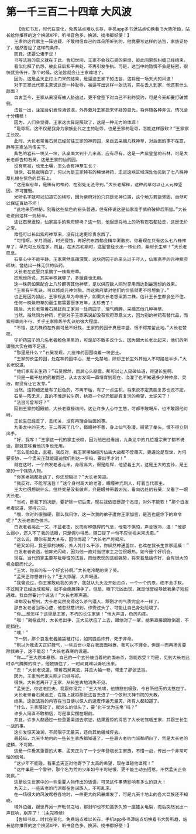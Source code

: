 # 第一千三百二十四章 大风波
        【告知书友，时代在变化，免费站点难以长存，手机app多书源站点切换看书大势所趋，站长给你推荐的这个换源APP，听书音色多、换源、找书都好使！】
       王家的这代家主一阵迟疑，不敢相信自己的耳朵所听到的，他竟要写这样的法旨，家族妥协了，居然答应了这样的条件。
       而且，还要公诸于世！
       书写法旨的意义就在于此，告知世间，王家不会找石昊的麻烦，彼此间恩怨纠缠已经结束。
       看似化解了仇怨，彼此日后和平共处，不再引发争执。可是，这当中的隐情不会是秘密，很快就会传开，那个时候，这法旨就会让王家难堪了。
       因为，这是孟天正打上门来的结果，是逼迫王家下的法旨，这将是一场天大的风波！
       对于王家此代家主来说这是一种耻辱，被逼写出这样一张法旨，实在丢人到家，他还有什么颜面？
       自古至今，王家从来没有被人胁迫过，更不曾签下对自己不利的契约，可是今天却要打破惯例。
       法旨一出，注定会引发惊涛骇浪，外界要对王家投来怀疑的目光，将伴随各种非议，情况会十分糟糕！
       因为，人们会觉得，王家这次算是服软了，这是一种无力的体现！
       “耻辱啊，这不仅是我身为家族此代之主的耻辱，也是王家的耻辱，怎能这样服软？”王家家主长叹。
       此时，大长老带着石昊已经前往王家的神药园，亲自去采摘几株神草，对后面的事不在意，静等王家法旨传天下。
       紫色的岩石一块又一块，从桌面大到十几米高，应有尽有，这是一片紫莹莹的石林，可是大长老却告知石昊，这是王家的仙药园。
       没有草被，也无土壤，怎么会有神草生长？
       很快，石昊就明白了，何以为是王家特有的稀世神药，走进这块区域深处他见到了七八株神草扎根在紫色的巨石上。
       “这是紫府草，是稀有的神药，在别处无法寻到。”大长老解释，这种药草可以让人元神坚固，不可摧毁。
       光听名字就可以知道它的稀珍，因为紫府对的穴窍是元神位置，这个地方若能坚固，自然可以保证百劫不坏！
       “此地来历神秘，别看这些紫色的石头普通，但有传说这是仙家高手紫府破碎后所留。”大长老说出这样一则秘辛。
       这让石昊震惊，仙家高手的紫府碎块？这一刻，他很想将地上的所有岩石都捡走，这是无价之宝。
       难怪可以长出紫府神草来，没有比这更珍贵东西了。
       “可惜啊，岁月流逝，时光侵蚀，再好的东西都会精华渐散的，你看现在只有这么七八株神草了，早先可比现在多。而且，在太古初期时，这里曾经长出一株仙药，紫府长生草！”大长老叹息。
       石昊心中不能平静，王家果然底蕴深厚，这块药园子的来头过于吓人，仙家高手的元神紫府碎块，曾结出一株无价的仙药。
       大长老在这里只采摘了一株紫府草。
       按照他所说，其实半株就够了，多服食也无用。
       这一株药如果配合上八珍麒等其他神草，足以供应数人同时享用而达到最理想的效果。
       “王家有平乱诀，可以修成元神剑胎，而这紫府草对他们的价值就更不可想象了。”
       也正是因为如此，王家视此草为命根子，如果大长老想采第二株，估计王长生都会坐不住。
       任何一株紫府草的诞生都需要很多万年，太珍贵了！
       随后，大长老带着石昊赶向王家另一处药园子，瑞气腾腾，采摘其他几种神草。
       当然，虽然同为神药，但是对于王家来说却没有紫府草意义大，因为别的神药有替代品，而紫府草则不行，关乎王家修炼平乱诀的强大程度。
       “不错，这几株药在外面可是不好找，王家的药园子真是丰盛，恨不得常留此地。”大长老赞叹。
       守护药园子的几名老者脸色黑黑的，可是却不敢多说什么，因为跟大长老比起来，他们的所谓强大实在微不足道。
       “那里是什么？”石昊发现，几座神药园围绕着一块密土。
       “王家的长生药园，处在神药园中心，是一处禁地，除却王长生外其他人不可踏足半步。”大长老说道。
       “他们家有长生药？”石昊愕然，而后心头剧震，那可以让人窥破仙道，得望长生啊。
       “只是一截干枯的药根而已，从太古发现一直培育到现在，浇灌了也不知道多少种神泉、灵液，都没有让它发芽。”
       当然，这药根还是有了起色的，不再干枯，有了一点生机，将来说不定真能复苏也说不定。
       石昊一阵无言，真的不愧是长生药，枯寂一个纪元都能有复活的希望，太逆天了！
       “法旨可曾写好？”
       回到王家的祖殿前，大长老直接询问，这让许多人心中生怒，可却不敢喝斥，也不敢跟他对峙。
       王长生已经走了，去闭关，没有再理会后面的事。
       九条龙中的王大、王二等来了几个，都眼神不善，身上仙气弥漫，握紧了拳头，恨不得立刻出手。
       “好，我写！”王家这一代的家主长叹，因为他已经看出，九条龙中的几位祖宗来了都不说话，那就意味着他抗争也无用。
       “怎么能如此，玄祖，我反对，我王家哪怕经历仙古大战都不曾覆灭，更遑论是现世，为何要妥协，一个孟天正就能逼迫我们到这一步吗，要出手才对！”
       就在这时，一个白发老者走来，身段高大，很是彪悍，他望着王大，这是王大的玄孙，是王家的一个强势人物。
       “你家老祖都发话了，你还想阻拦？”大长老笑道。
       “我反对，不能写法旨！”这个身材高大的老者，眼瞳神光刺人，盯着当代家主。
       王大也很想说什么，但终究是没有做声，只是眼神带着凶光，看向远处的石昊，又看了一眼大长老。
       “当初，是我下的决断，要铲除一切后患，现在我依旧是那个态度，对外不能软！”那个白发老者说道，坚持己见。
       “哦，你对外很强硬，那么我问你，这一次我的弟子遭你王家加害，是否也是你下的命令呢？”大长老面色微冷。
       白发老者高近一丈，不显老态，反而有种强悍的气息，他毫不惧怕，声音很冷，道：“他那么弱小，还入不了我的法眼，只是偶尔得悉，随口提了一句不应坐视未来虎患。”
       “这么说，跟你有莫大关系，因你而起？”大长老严厉喝斥。
       “是又如何，我王家的决断，外人凭什么干涉，你纵然神通盖世，也难在我长生世家逞威！”
       白发老者说道，他眸光闪动，因为他一直对当世家主之位很眼热，如今是个好机会。
       现在，当代的家主要写耻辱性的法旨，而他表现的这般强势，将来若是运作好，会有很大的机会取而代之。
       “王大，你真的有一个好玄孙啊。”大长老冷酷的笑了笑。
       “孟天正你想做什么？”王大惊醒，大声喝道。
       “我曾说过，你王家敢动我的弟子，我就从九头龙开始击杀，一个一个的来，绝不会手软。不过刚才已经达成和解，就不会施展辣手了。但是，眼下元凶出现，就是他曾经导致我弟子险些遇难。我自然要讨个说法！”大长老寒声道。
       谁都没有想到，大长老突然变得这么杀气逼人，跟刚才的气质完全不一样了。
       那白发老者当场心虚，他忽然意识到，作秀过头了，可能让自己身处险境了。
       “你……想怎样？这里是王家，不朽的长生家族！”他大声道，色厉内荏。
       “啪！”就在此时，大长老出手，王大见状应了上去，跟他对了一掌，结果直接踉跄倒退，不能挡住。
       “噗！”
       下一刻，那个百发老者脑袋被打烂，如同西瓜炸开，死于非命。
       “别以为我孟天正好脾气，一些后世小辈在我面面叫嚣，我可以不理会，但是一而再扬言要除我弟子，这不能忍！”大长老森寒的说道。
       “你……”王大原本暴怒，自己的一个玄孙被当着他的面击杀，怎能忍受？可是，见到大长老此时杀气腾腾的样子，他被镇住了，一时间竟难以嘶吼出来。
       “走！”大长老说道，带着石昊离去，并且大袖一卷，带走了那张法旨。
       因为，王家当代家主刚才已经写好。
       很快，大长老离开了王家，从长生古地消失不见。
       “孟天正，你这老匹夫，我跟你没完！”王大吼啸，他愤怒到极致，今日所经历的太憋屈了。
       大长老带着石昊远去，在路上就将那张法旨丢进了一个依附天神书院的大教。
       结果，这张法旨的内容在当日便以惊人的速度传遍无量天，所有人都知道了。
       “什么，王家服软了，就这么的低头了，要‘化干戈为玉帛’吗？”
       许多人简直不敢相信，可是事实摆在眼前。
       并且，许多人都通过一些重要渠道去求证，结果震惊的得悉了大长老驾临王家，并跟王长生一战的事。
       这引发惊天波澜，不局限于无量天，还向其他疆域传去。
       最起码，九天十地内的一些长生家族都知道了，一些最古老的门派都明白了，荒是大长老的逆鳞，不可欺。
       这是一件极其重要的大事，孟天正为了一个少年登临长生家族，不惜一战，传出一个非常可怕的信号。
       “这少年不能碰，看来孟天正对他寄予了太高的希望，现在谁碰他谁死！”
       “这件事是一个警钟，那个名为荒的少年如今不可轻慢，更不能主动去招惹，不然孟天正会发疯。”
       这是长生世家中的一些重要人物传出的话语，可见这件事情影响有多么的巨大！
       九天上，一些古老的门派都在告诫族人，不可乱来。
       在一场很大的风波席卷各地时，一件更大的风暴爆发了，可是九天十地上的各大巨族还不知晓。
       域外边疆，跟世界另一岸毗邻之地，那封印也不知道多久的一座雄关龟裂，而后突然发出一声巨响，崩开了！（未完待续）
       【告知书友，时代在变化，免费站点难以长存，手机app多书源站点切换看书大势所趋，站长给你推荐的这个换源APP，听书音色多、换源、找书都好使！】